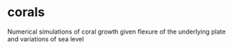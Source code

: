 # corals
Numerical simulations of coral growth given flexure of the underlying plate and variations of sea level
